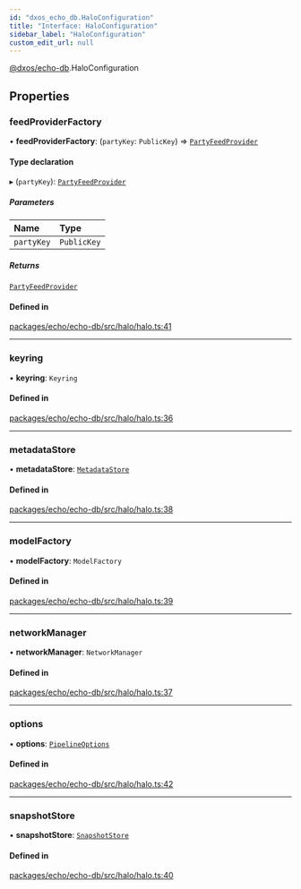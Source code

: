 ```yaml
---
id: "dxos_echo_db.HaloConfiguration"
title: "Interface: HaloConfiguration"
sidebar_label: "HaloConfiguration"
custom_edit_url: null
---
```


[@dxos/echo-db](../modules/dxos_echo_db.md).HaloConfiguration

## Properties

### feedProviderFactory

• **feedProviderFactory**: (`partyKey`: `PublicKey`) => [`PartyFeedProvider`](../classes/dxos_echo_db.PartyFeedProvider.md)

#### Type declaration

▸ (`partyKey`): [`PartyFeedProvider`](../classes/dxos_echo_db.PartyFeedProvider.md)

##### Parameters

| Name | Type |
| :------ | :------ |
| `partyKey` | `PublicKey` |

##### Returns

[`PartyFeedProvider`](../classes/dxos_echo_db.PartyFeedProvider.md)

#### Defined in

[packages/echo/echo-db/src/halo/halo.ts:41](https://github.com/dxos/protocols/blob/c793f0fed/packages/echo/echo-db/src/halo/halo.ts#L41)

___

### keyring

• **keyring**: `Keyring`

#### Defined in

[packages/echo/echo-db/src/halo/halo.ts:36](https://github.com/dxos/protocols/blob/c793f0fed/packages/echo/echo-db/src/halo/halo.ts#L36)

___

### metadataStore

• **metadataStore**: [`MetadataStore`](../classes/dxos_echo_db.MetadataStore.md)

#### Defined in

[packages/echo/echo-db/src/halo/halo.ts:38](https://github.com/dxos/protocols/blob/c793f0fed/packages/echo/echo-db/src/halo/halo.ts#L38)

___

### modelFactory

• **modelFactory**: `ModelFactory`

#### Defined in

[packages/echo/echo-db/src/halo/halo.ts:39](https://github.com/dxos/protocols/blob/c793f0fed/packages/echo/echo-db/src/halo/halo.ts#L39)

___

### networkManager

• **networkManager**: `NetworkManager`

#### Defined in

[packages/echo/echo-db/src/halo/halo.ts:37](https://github.com/dxos/protocols/blob/c793f0fed/packages/echo/echo-db/src/halo/halo.ts#L37)

___

### options

• **options**: [`PipelineOptions`](dxos_echo_db.PipelineOptions.md)

#### Defined in

[packages/echo/echo-db/src/halo/halo.ts:42](https://github.com/dxos/protocols/blob/c793f0fed/packages/echo/echo-db/src/halo/halo.ts#L42)

___

### snapshotStore

• **snapshotStore**: [`SnapshotStore`](../classes/dxos_echo_db.SnapshotStore.md)

#### Defined in

[packages/echo/echo-db/src/halo/halo.ts:40](https://github.com/dxos/protocols/blob/c793f0fed/packages/echo/echo-db/src/halo/halo.ts#L40)
